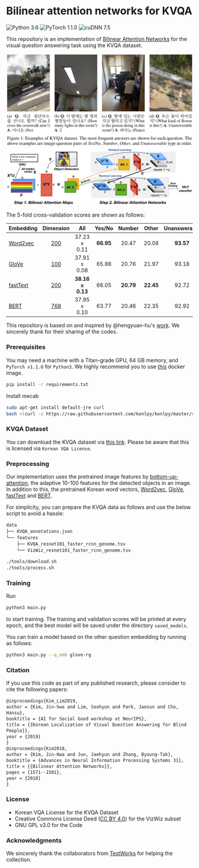 # Bilinear attention networks for KVQA
![Python 3.6](https://img.shields.io/badge/python-3.6-green.svg?style=plastic)
![PyTorch 1.1.0](https://img.shields.io/badge/pytorch-1.1.0-green.svg?style=plastic)
![cuDNN 7.5](https://img.shields.io/badge/cudnn-7.5-green.svg?style=plastic)

This repository is an implementation of [Bilinear Attention Networks](http://arxiv.org/abs/1805.07932) for the visual question answering task using the KVQA dataset.

![Examples of KVQA](misc/kvqa_examples.png)
![Overview of bilinear attention networks](misc/ban_overview.png)

The 5-fold cross-validation scores are shown as follows:

| Embedding | Dimension |          All          |  Yes/No   |  Number   |   Other   | Unanswerable |
| --------- | :-------: | :-------------------: | :-------: | :-------: | :-------: | :----------: |
| [Word2vec](https://arxiv.org/abs/1310.4546)  | [200](https://github.com/Kyubyong/wordvectors)       |   37.23 ± 0.11    | **66.95** |   20.47   |   20.08   |  **93.57**   |
| [GloVe](https://nlp.stanford.edu/projects/glove/)     | [100](https://ratsgo.github.io/embedding)       |   37.91 ± 0.08    |   65.98   |   20.76   |   21.97   |    93.18     |
| [fastText](https://arxiv.org/abs/1607.04606)  | [200](https://github.com/Kyubyong/wordvectors)       | **38.16 ± 0.13**  |   66.05   | **20.79** | **22.45** |    92.72     |
| [BERT](https://arxiv.org/abs/1810.04805)      | [768](https://github.com/google-research/bert)       | 37.95  ± 0.10 |   63.77   |   20.46   |   22.35   |    92.92     |


This repository is based on and inspired by @hengyuan-hu's [work](https://github.com/hengyuan-hu/bottom-up-attention-vqa). We sincerely thank for their sharing of the codes.


### Prerequisites

You may need a machine with a Titan-grade GPU, 64 GB memory, and `PyTorch v1.1.0` for `Python3`. We highly recommend you to use [this](https://hub.docker.com/layers/pytorch/pytorch/1.1.0-cuda10.0-cudnn7.5-runtime/images/sha256-299bfb9e54db1b2640d59caa6b7432a2b63002ec00154fd9dca4a08796a5f54a) docker image.

```bash
pip install -r requirements.txt
```

Install mecab
```bash
sudo apt-get install default-jre curl
bash <(curl -s https://raw.githubusercontent.com/konlpy/konlpy/master/scripts/mecab.sh)
```

### KVQA Dataset

You can download the KVQA dataset via [this link](https://skt.ai). Please be aware that this is licensed via `Korean VQA License`.

### Preprocessing

Our implementation uses the pretrained image features by [bottom-up-attention](https://github.com/peteanderson80/bottom-up-attention), the adaptive 10-100 features for the detected objects in an image. In addition to this, the pretrained Korean word vectors, [Word2vec](https://github.com/Kyubyong/wordvectors), [GloVe](https://ratsgo.github.io/embedding), [fastText](https://github.com/Kyubyong/wordvectors) and [BERT](https://github.com/google-research/bert).

For simplicity, you can prepare the KVQA data as follows and use the below script to avoid a hassle:

```bash
data
├── KVQA_annotations.json
└── features
    ├── KVQA_resnet101_faster_rcnn_genome.tsv
    └── VizWiz_resnet101_faster_rcnn_genome.tsv
```

```bash
./tools/download.sh
./tools/process.sh
```


### Training

Run

```bash
python3 main.py
```

to start training. The training and validation scores will be printed at every epoch, and the best model will be saved under the directory `saved_models`.

You can train a model based on the other question embedding by running as follows:

```bash
python3 main.py --q_emb glove-rg
```


### Citation

If you use this code as part of any published research, please consider to cite the following papers:

```
@inproceedings{Kim_Lim2019,
author = {Kim, Jin-hwa and Lim, Soohyun and Park, Jaesun and Cho, Hansu},
booktitle = {AI for Social Good workshop at NeurIPS},
title = {{Korean Localization of Visual Question Answering for Blind People}},
year = {2019}
}
@inproceedings{Kim2018,
author = {Kim, Jin-Hwa and Jun, Jaehyun and Zhang, Byoung-Tak},
booktitle = {Advances in Neural Information Processing Systems 31},
title = {{Bilinear Attention Networks}},
pages = {1571--1581},
year = {2018}
}
```

### License

* Korean VQA License for the KVQA Dataset
* Creative Commons License Deed ([CC BY 4.0](https://creativecommons.org/licenses/by/4.0/deed.ko)) for the VizWiz subset
* GNU GPL v3.0 for the Code

### Acknowledgments

We sincerely thank the collaborators from [TestWorks](http://www.testworks.co.kr/page/overview) for helping the collection.
